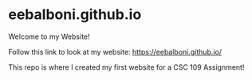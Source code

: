 # eebalboni.github.io
Welcome to my Website! 

Follow this link to look at my website: https://eebalboni.github.io/

This repo is where I created my first website for a CSC 109 Assignment!
